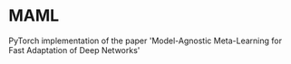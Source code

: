 # MAML
PyTorch implementation of the paper 'Model-Agnostic Meta-Learning for Fast Adaptation of Deep Networks'
